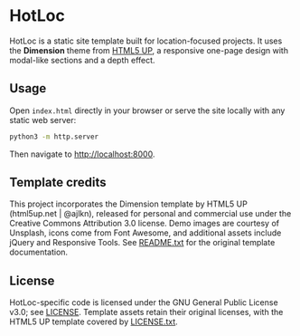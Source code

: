 # HotLoc

HotLoc is a static site template built for location-focused projects. It
uses the **Dimension** theme from [HTML5 UP](https://html5up.net), a
responsive one-page design with modal-like sections and a depth effect.

## Usage

Open `index.html` directly in your browser or serve the site locally with
any static web server:

```bash
python3 -m http.server
```

Then navigate to <http://localhost:8000>.

## Template credits

This project incorporates the Dimension template by HTML5 UP
(html5up.net | @ajlkn), released for personal and commercial use under the
Creative Commons Attribution 3.0 license. Demo images are courtesy of
Unsplash, icons come from Font Awesome, and additional assets include
jQuery and Responsive Tools. See [README.txt](README.txt) for the original
template documentation.

## License

HotLoc-specific code is licensed under the GNU General Public License v3.0;
see [LICENSE](LICENSE). Template assets retain their original licenses,
with the HTML5 UP template covered by [LICENSE.txt](LICENSE.txt).
